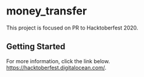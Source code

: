 # money_transfer

This project is focused on PR to Hacktoberfest 2020.

## Getting Started
For more information, click the link below.
https://hacktoberfest.digitalocean.com/.
